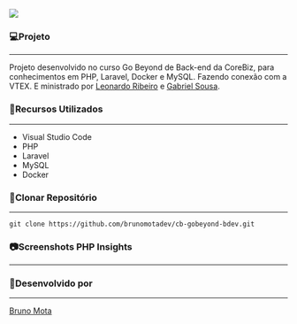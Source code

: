 ![](https://github.com/brunomotadev/cb-gobeyond-bdev/blob/main/img-github/corebiz-gobeyond.png)

### :computer:Projeto

<hr>

Projeto desenvolvido no curso Go Beyond de Back-end da CoreBiz, para conhecimentos em PHP, Laravel, Docker e MySQL. Fazendo conexão com a VTEX. E ministrado por [Leonardo Ribeiro](https://github.com/leolegends) e [Gabriel Sousa](https://github.com/ggbr).

### 🔧Recursos Utilizados

<hr>

- Visual Studio Code
- PHP
- Laravel
- MySQL
- Docker



### :floppy_disk:Clonar Repositório

<hr>

```
git clone https://github.com/brunomotadev/cb-gobeyond-bdev.git
```

### :camera:Screenshots PHP Insights

<hr>





### :man:Desenvolvido por

<hr>

[Bruno Mota](https://github.com/brunomotadev)



